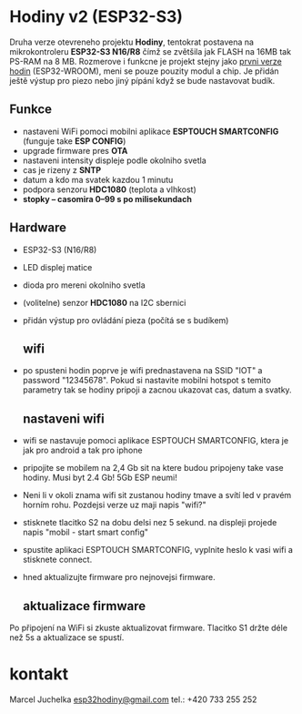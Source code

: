 # Hodiny v2 (ESP32-S3)

Druha verze otevreneho projektu **Hodiny**, tentokrat postavena na mikrokontroleru **ESP32-S3 N16/R8** čímž se zvětšila jak FLASH na 16MB tak PS-RAM na 8 MB.
Rozmerove i funkcne je projekt stejny jako [prvni verze hodin](https://github.com/esp32pcb/hodiny) (ESP32-WROOM), meni se pouze pouzity modul a chip.
Je přidán ještě výstup pro piezo nebo jiný pípání když se bude nastavovat budík.

## Funkce
- nastaveni WiFi pomoci mobilni aplikace **ESPTOUCH SMARTCONFIG** (funguje take **ESP CONFIG**)  
- upgrade firmware pres **OTA**  
- nastaveni intensity displeje podle okolniho svetla  
- cas je rizeny z **SNTP**  
- datum a kdo ma svatek kazdou 1 minutu  
- podpora senzoru **HDC1080** (teplota a vlhkost)  
- **stopky – casomira 0–99 s po milisekundach**  

## Hardware
- ESP32-S3 (N16/R8)  
- LED displej matice  
- dioda pro mereni okolniho svetla  
- (volitelne) senzor **HDC1080** na I2C sbernici  
- přidán výstup pro ovládání pieza (počítá se s budíkem)

  ## wifi
- po spusteni hodin poprve je wifi prednastavena na SSID "IOT" a password "12345678".
  Pokud si nastavite mobilni hotspot s temito parametry tak se hodiny pripoji a zacnou ukazovat cas, datum a svatky.

  ## nastaveni wifi
- wifi se nastavuje pomoci aplikace ESPTOUCH SMARTCONFIG, ktera je jak pro android a tak pro iphone
- pripojite se mobilem na 2,4 Gb sit na ktere budou pripojeny take vase hodiny. Musi byt 2.4 Gb! 5Gb ESP neumi!

- Neni li v okoli znama wifi sit zustanou hodiny tmave a svítí led v pravém horním rohu. Pozdejsi verze uz maji napis "wifi?"
- stisknete tlacitko S2 na dobu delsi nez 5 sekund. na displeji projede napis "mobil - start smart config"
- spustite aplikaci ESPTOUCH SMARTCONFIG, vyplnite heslo k vasi wifi a stisknete connect.
- hned aktualizujte firmware pro nejnovejsi firmware.

  ## aktualizace firmware
Po připojení na WiFi si zkuste aktualizovat firmware.
Tlacitko S1 držte déle než 5s a aktualizace se spustí.

# kontakt
Marcel Juchelka
esp32hodiny@gmail.com
tel.: +420 733 255 252
